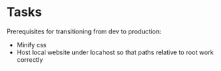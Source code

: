 # Tasks

Prerequisites for transitioning from dev to production:
 -  Minify css
 -  Host local website under locahost so that paths relative to root work
    correctly
